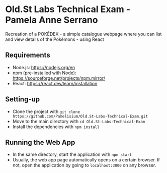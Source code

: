 # Old.St Labs Technical Exam - Pamela Anne Serrano
Recreation of a POKÉDEX - a simple catalogue webpage where you can list and view details of the Pokémons - using React

## Requirements
- Node.js: https://nodejs.org/en
- npm (pre-installed with Node): https://sourceforge.net/projects/npm.mirror/
- React: https://react.dev/learn/installation

## Setting-up
- Clone the project with `git clone https://github.com/Pamelisium/Old.St-Labs-Technical-Exam.git`
- Move to the main directory with `cd Old.St-Labs-Technical-Exam`
- Install the dependencies with `npm install`

## Running the Web App
- In the same directory, start the application with `npm start`
- Usually, the web app page automatically opens on a certain browser. If not, open the application by going to `localhost:3000` on any browser.
